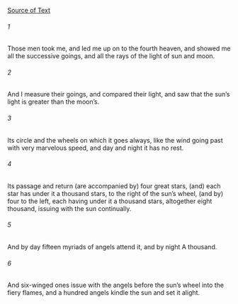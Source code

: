 [Source of Text](https://github.com/scrollmapper/bible_databases_deuterocanonical)

###### 1
Those men took me, and led me up on to the fourth heaven, and showed me all the successive goings, and all the rays of the light of sun and moon.

###### 2
And I measure their goings, and compared their light, and saw that the sun’s light is greater than the moon’s.

###### 3
Its circle and the wheels on which it goes always, like the wind going past with very marvelous speed, and day and night it has no rest.

###### 4
Its passage and return (are accompanied by) four great stars, (and) each star has under it a thousand stars, to the right of the sun’s wheel, (and by) four to the left, each having under it a thousand stars, altogether eight thousand, issuing with the sun continually.

###### 5
And by day fifteen myriads of angels attend it, and by night A thousand.

###### 6
And six-winged ones issue with the angels before the sun’s wheel into the fiery flames, and a hundred angels kindle the sun and set it alight.